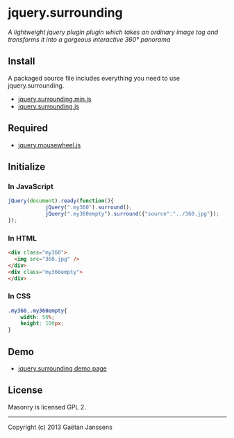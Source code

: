 # jquery.surrounding

_A lightweight jquery plugin plugin which takes an ordinary image tag and transforms it into a gorgeous interactive 360° panorama_

## Install

A packaged source file includes everything you need to use jquery.surrounding.

+ [jquery.surrounding.min.js](https://raw.github.com/janssens/jquery.surrounding/master/jquery.surrounding.min.js)
+ [jquery.surrounding.js](https://raw.github.com/janssens/jquery.surrounding/master/jquery.surrounding.js)

## Required

+ [jquery.mousewheel.js](https://raw.github.com/brandonaaron/jquery-mousewheel/master/jquery.mousewheel.js)

## Initialize

### In JavaScript

``` js
jQuery(document).ready(function(){
			jQuery(".my360").surround();
			jQuery(".my360empty").surround({"source":"../360.jpg"});
});
```

### In HTML

``` html
<div class="my360">
  <img src="360.jpg" />
</div>
<div class="my360empty">
</div>
```

### In CSS

``` css
.my360,.my360empty{
	width: 50%;
	height: 100px;
}
```
## Demo

+ [jquery.surrounding demo page](http://gaetan.janssens.free.fr/plugins/jquery.surrounding/)

## License

Masonry is licensed GPL 2.

* * *

Copyright (c) 2013 Gaëtan Janssens